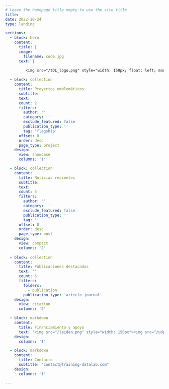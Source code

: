 ```yaml
---
# Leave the homepage title empty to use the site title
title:
date: 2022-10-24
type: landing

sections:
  - block: hero
    content:
      title: |
      image:
        filename: code.jpg
      text: |

         <img src="/tDL_logo.png" style="width: 150px; float: left; margin-right: 30px"> <p align="justify"><font size="3">Nuestro grupo de investigación se enfoca en aplicaciones de ciencia de datos en ciencias sociales en tres áreas interconectadas: minería de datos, modelamiento econométrico y aprendizaje automático. Por una parte, buscamos recoger datos con técnicas de minería para elaborar modelos econométricos con técnicas observacionales o de emparejamiento.</font></p> 
  
  - block: collection
    content:
      title: Proyectos emblemáticos
      subtitle:
      text:
      count: 2
      filters:
        author: ''
        category: ''
        exclude_featured: false
        publication_type: ''
        tag: 'flagship'
      offset: 0
      order: desc
      page_type: project
    design:
      view: showcase
      columns: '1'

  - block: collection
    content:
      title: Noticias recientes
      subtitle:
      text:
      count: 5
      filters:
        author: ''
        category: ''
        exclude_featured: false
        publication_type: ''
        tag: ''
      offset: 0
      order: desc
      page_type: post
    design:
      view: compact
      columns: '2'
 
  - block: collection
    content:
      title: Publicaciones destacadas
      text: ""
      count: 5
      filters:
        folders:
          - publication
        publication_type: 'article-journal'
    design:
      view: citation
      columns: '2'

  - block: markdown
    content:
      title: Financiamiento y apoyo
      text: '<img src="/leiden.png" style="width: 150px"><img src="/udp.png" style="width: 150px"> &nbsp; <img src="/oxford.jpg" style="width: 55px"> &nbsp;&nbsp; <img src="/usach.png" style="width: 50px"> &nbsp;&nbsp;&nbsp; <img src="/umayor.png" style="width: 55px"> &nbsp;&nbsp; <img src="/anid.png" style="width: 55px">'
    design:
      columns: '1'

  - block: markdown
    content:
      title: Contacto
      subtitle: "contact@training-datalab.com"
    design:
      columns: '1'

---
```


